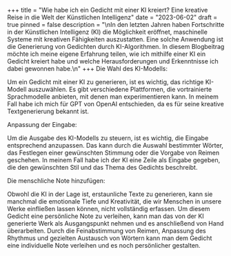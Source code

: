 +++
title = "Wie habe ich ein Gedicht mit einer KI kreiert? Eine kreative Reise in die Welt der Künstlichen Intelligenz"
date = "2023-06-02"
draft = true
pinned = false
description = "\nIn den letzten Jahren haben Fortschritte in der Künstlichen Intelligenz (KI) die Möglichkeit eröffnet, maschinelle Systeme mit kreativen Fähigkeiten auszustatten. Eine solche Anwendung ist die Generierung von Gedichten durch KI-Algorithmen. In diesem Blogbeitrag möchte ich meine eigene Erfahrung teilen, wie ich mithilfe einer KI ein Gedicht kreiert habe und welche Herausforderungen und Erkenntnisse ich dabei gewonnen habe.\n"
+++
Die Wahl des KI-Modells:

Um ein Gedicht mit einer KI zu generieren, ist es wichtig, das richtige KI-Modell auszuwählen. Es gibt verschiedene Plattformen, die vortrainierte Sprachmodelle anbieten, mit denen man experimentieren kann. In meinem Fall habe ich mich für GPT von OpenAI entschieden, da es für seine kreative Textgenerierung bekannt ist.

Anpassung der Eingabe:

Um die Ausgabe des KI-Modells zu steuern, ist es wichtig, die Eingabe entsprechend anzupassen. Das kann durch die Auswahl bestimmter Wörter, das Festlegen einer gewünschten Stimmung oder die Vorgabe von Reimen geschehen. In meinem Fall habe ich der KI eine Zeile als Eingabe gegeben, die den gewünschten Stil und das Thema des Gedichts beschreibt.

Die menschliche Note hinzufügen: 

Obwohl die KI in der Lage ist, erstaunliche Texte zu generieren, kann sie manchmal die emotionale Tiefe und Kreativität, die wir Menschen in unsere Werke einfließen lassen können, nicht vollständig erfassen. Um diesem Gedicht eine persönliche Note zu verleihen, kann man das von der KI generierte Werk als Ausgangspunkt nehmen und es anschließend von Hand überarbeiten. Durch die Feinabstimmung von Reimen, Anpassung des Rhythmus und gezielten Austausch von Wörtern kann man dem Gedicht eine individuelle Note verleihen und es noch persönlicher gestalten.